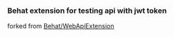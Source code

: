 ### Behat extension for testing api with jwt token

forked from  [Behat/WebApiExtension](https://github.com/Behat/WebApiExtension)
